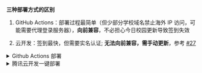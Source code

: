 **三种部署方式的区别**

1. GitHub Actions：部署过程最简单（但少部分学校域名禁止海外 IP 访问，可能需要代理登录服务器），**向前兼容**，不必担心今日校园更新导致签到失效

2. 云开发：签到最快，但需要实名认证; **无法向前兼容，需手动更新**，参考 [#27](https://github.com/beetcb/cea/issues/27)

<details><summary>Github Actions 部署</summary>

部署教程如下：

1. 右上角 Fork 本项目(可以顺手 Star ✨ 支持一下，谢谢)

2. Fork 下来的项目默认是关闭 Actions 的，需要手动开启：单击 Actions，按下图开启 cea 这个 GitHub Action：
   ![enable workflows](https://i.imgur.com/1myiezK.png)
   ![enable cea action](https://i.imgur.com/RQ4gEJA.png)

3. 配置签到信息：单击 Settings ，在左侧边栏中，单击 Secrets，单击 New repository secret 开始创建签到信息

   ![actions](https://i.imgur.com/Lx6319H.png)
   ![secret](https://i.imgur.com/nODikvG.png)

**你需要添加 2 个 secrets，他们的示例如下：**

> **users 的值默认都以一个空格分隔，多用户使用 显示换行(`\n`) 分割**

> **school 的值可为英文简称，可为中文全称**

- `users`: e.g. `123 321 beet`(请在以下三种配置方式中选择一种)
  - `用户名 密码 名称` 用学校地址签到
  - `用户名 密码 名称 home` 在家用随机地址签到
  - `用户名 密码 名称 home 经度 纬度 中文地址` 在家用自定义的经纬度和地址签到，请使用[此工具](https://api.map.baidu.com/lbsapi/getpoint/index.html)生成经纬度
- `school`: e.g. `whpu` 学校的英文简称（推荐，部分学校支持，请查阅[支持英文简称的学校列表](https://github.com/beetcb/cea/blob/master/docs/abbrList.sh)自行判断）或中文全称（备用选项，所有学校都支持）

4. 通过给自己仓库 Star 来测试 Actions 是否执行成功

   ![star](https://i.imgur.com/83UE7lr.png)

配置成功后，此操作会自动在每天 6:00 触发，尝试签到

  </details>

<details><summary>腾讯云开发一键部署</summary>

> 本说明帮助你**一键部署**自动签到程序到腾讯云开发
>
> **未开通云开发&新注册用户**需要先开通云开发，具体过程为：在 [此地址](https://console.cloud.tencent.com/tcb?from=12335) 注册登录，完成后再进入 [开通地址](https://console.cloud.tencent.com/tcb?from=12335) 开通 ⇢ <strong>不创建环境(请勾选)</strong>，其它默认 ⇢ 跳转到授权界面并授权，开通成功

[![](https://main.qcloudimg.com/raw/67f5a389f1ac6f3b4d04c7256438e44f.svg)](https://console.cloud.tencent.com/tcb/env/index?action=CreateAndDeployCloudBaseProject&appUrl=https%3A%2F%2Fgithub.com%2Fceajs%2Fcea&branch=main)

1. 点击 ☝ 部署按钮 ⇢ 登录腾讯云 ⇢ <strong>使用免费资源(记得勾选)</strong>
   ⇢ `环境名称` 填入 cea ⇢ 下一步 ⇢ 完成

2. 等待几秒(部署完成后) ⇢ 左栏 `云函数` ⇢ 点击 `cea` 进入此函数配置界面 ⇢ `函数代码` 拦下在线编辑器里修改 `conf.toml` 文件 ⇢ 相应注释都已写好，请自行填入 ⇢ 先**保存**后测试，无报错则成功部署

   ![示例](https://i.imgur.com/co0zWxh.png)

3. 教程结束 ⚡ (如有问题，请附带日志提交 issue)，此函数会自动在每天 6:00 触发

  </details>
